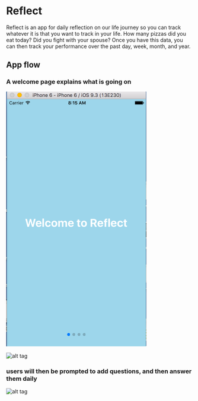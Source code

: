# Reflect
Reflect is an app for daily reflection on our life journey so you can track whatever it is that you want to track in your life. 
How many pizzas did you eat today?
Did you fight with your spouse? 
Once you have this data, you can then track your performance over the past day, week, month, and year. 

## App flow

### A welcome page explains what is going on

![alt tag](/WelcomePage.png)

![alt tag](/openingPage.png)

### users will then be prompted to add questions, and then answer them daily

![alt tag](/Survey.png)

